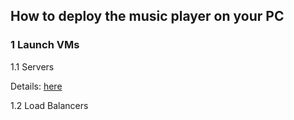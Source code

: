 ## How to deploy the music player on your PC

### 1 Launch VMs
 
  1.1 Servers
 
 Details: [here](https://github.com/Exodus000/CloudComputingProj/blob/master/LaunchServers)
 
  1.2 Load Balancers

